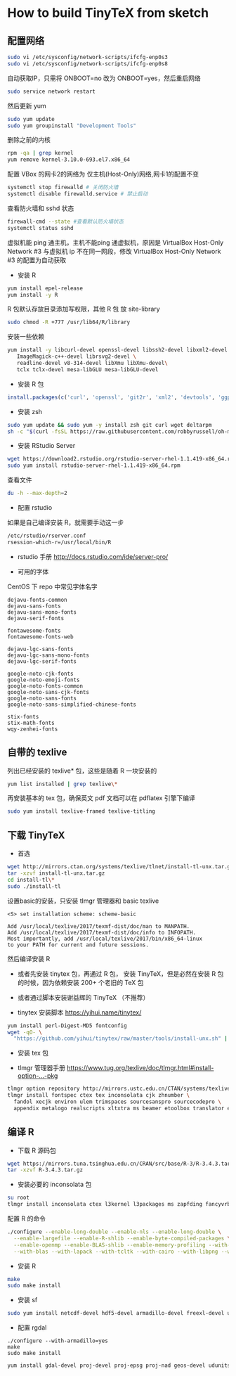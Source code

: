 # How to build TinyTeX from sketch

## 配置网络

```bash
sudo vi /etc/sysconfig/network-scripts/ifcfg-enp0s3
sudo vi /etc/sysconfig/network-scripts/ifcfg-enp0s8
```

自动获取IP，只需将 ONBOOT=no 改为 ONBOOT=yes，然后重启网络

```bash
sudo service network restart
```

然后更新 yum  

```bash
sudo yum update 
sudo yum groupinstall "Development Tools" 
```

删除之前的内核

```bash
rpm -qa | grep kernel
yum remove kernel-3.10.0-693.el7.x86_64
```

配置 VBox 的网卡2的网络为 仅主机(Host-Only)网络,网卡1的配置不变 

```bash
systemctl stop firewalld # 关闭防火墙 
systemctl disable firewalld.service # 禁止启动
```

查看防火墙和 sshd 状态

```bash
firewall-cmd --state #查看默认防火墙状态
systemctl status sshd 
```

虚拟机能 ping 通主机，主机不能ping 通虚拟机，原因是 VirtualBox Host-Only Network #3 与虚拟机 ip 不在同一网段，修改 VirtualBox Host-Only Network #3 的配置为自动获取

- 安装 R

```bash
yum install epel-release
yum install -y R
```

R 包默认存放目录添加写权限，其他 R 包 放 site-library

```bash
sudo chmod -R +777 /usr/lib64/R/library
```

安装一些依赖

```bash
yum install -y libcurl-devel openssl-devel libssh2-devel libxml2-devel \
   ImageMagick-c++-devel librsvg2-devel \
   readline-devel v8-314-devel libXmu libXmu-devel\
   tclx tclx-devel mesa-libGLU mesa-libGLU-devel   
```  

- 安装 R 包

```r
install.packages(c('curl', 'openssl', 'git2r', 'xml2', 'devtools', 'ggplot2', 'magick', 'rsvg', 'bookdown'))
```

- 安装 zsh

```bash
sudo yum update && sudo yum -y install zsh git curl wget deltarpm
sh -c "$(curl -fsSL https://raw.githubusercontent.com/robbyrussell/oh-my-zsh/master/tools/install.sh)"
```

- 安装 RStudio Server

```bash
wget https://download2.rstudio.org/rstudio-server-rhel-1.1.419-x86_64.rpm
sudo yum install rstudio-server-rhel-1.1.419-x86_64.rpm
```

查看文件

```bash
du -h --max-depth=2
```

- 配置 rstudio   

如果是自己编译安装 R，就需要手动这一步

```bash
/etc/rstudio/rserver.conf  
rsession-which-r=/usr/local/bin/R
```

- rstudio 手册
http://docs.rstudio.com/ide/server-pro/

- 可用的字体

CentOS 下 repo 中常见字体名字

```
dejavu-fonts-common
dejavu-sans-fonts
dejavu-sans-mono-fonts
dejavu-serif-fonts

fontawesome-fonts
fontawesome-fonts-web

dejavu-lgc-sans-fonts
dejavu-lgc-sans-mono-fonts
dejavu-lgc-serif-fonts

google-noto-cjk-fonts
google-noto-emoji-fonts
google-noto-fonts-common
google-noto-sans-cjk-fonts
google-noto-sans-fonts
google-noto-sans-simplified-chinese-fonts

stix-fonts
stix-math-fonts
wqy-zenhei-fonts
```

## 自带的 texlive

列出已经安装的 texlive\* 包，这些是随着 R 一块安装的

```bash
yum list installed | grep texlive\*
```

再安装基本的 tex 包，确保英文 pdf 文档可以在 pdflatex 引擎下编译

```bash
sudo yum install texlive-framed texlive-titling
```

## 下载 TinyTeX

- 首选

```bash
wget http://mirrors.ctan.org/systems/texlive/tlnet/install-tl-unx.tar.gz
tar -xzvf install-tl-unx.tar.gz
cd install-tl\*
sudo ./install-tl
```

设置basic的安装，只安装 tlmgr 管理器和 basic texlive

```
<S> set installation scheme: scheme-basic
```

```
Add /usr/local/texlive/2017/texmf-dist/doc/man to MANPATH.
Add /usr/local/texlive/2017/texmf-dist/doc/info to INFOPATH.
Most importantly, add /usr/local/texlive/2017/bin/x86_64-linux
to your PATH for current and future sessions.
```

然后编译安装 R 

- 或者先安装 tinytex 包，再通过 R 包， 安装 TinyTeX，但是必然在安装 R 包的时候，因为依赖安装 200+ 个老旧的 TeX 包
- 或者通过脚本安装谢益辉的 TinyTeX （不推荐）

- tinytex 安装脚本
https://yihui.name/tinytex/ 

```bash
yum install perl-Digest-MD5 fontconfig
wget -qO- \
  "https://github.com/yihui/tinytex/raw/master/tools/install-unx.sh" | sh
```

- 安装 tex 包

- tlmgr 管理器手册
https://www.tug.org/texlive/doc/tlmgr.html#install-option-...-pkg

```bash
tlmgr option repository http://mirrors.ustc.edu.cn/CTAN/systems/texlive/tlnet
tlmgr install fontspec ctex tex inconsolata cjk zhnumber \
  fandol xecjk environ ulem trimspaces sourcesanspro sourcecodepro \
  appendix metalogo realscripts xltxtra ms beamer etoolbox translator ec
```

## 编译 R

- 下载 R 源码包

```bash
wget https://mirrors.tuna.tsinghua.edu.cn/CRAN/src/base/R-3/R-3.4.3.tar.gz
tar -xzvf R-3.4.3.tar.gz
```

- 安装必要的 inconsolata 包

```bash
su root
tlmgr install inconsolata ctex l3kernel l3packages ms zapfding fancyvrb booktabs
```

配置 R 的命令

```bash
./configure --enable-long-double --enable-nls --enable-long-double \
  --enable-largefile --enable-R-shlib --enable-byte-compiled-packages \
  --enable-openmp --enable-BLAS-shlib --enable-memory-profiling --with-x=yes \
  --with-blas --with-lapack --with-tcltk --with-cairo --with-libpng --with-jpeglib --with-libtiff
```

- 安装 R

```bash
make 
sudo make install
```
- 安装 sf

```bash
sudo yum install netcdf-devel hdf5-devel armadillo-devel freexl-devel unixODBC-devel geos-devel
```

- 配置 rgdal

```
./configure --with-armadillo=yes
make 
sudo make install
```

```bash
yum install gdal-devel proj-devel proj-epsg proj-nad geos-devel udunits2-devel \
```   
